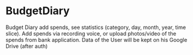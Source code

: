 # BudgetDiary
Budget Diary add spends, see statistics (category, day, month, year, time slice). Add spends via recording voice, or upload photos/video of the spends from bank application. Data of the User will be kept on his Google Drive (after auth) 
